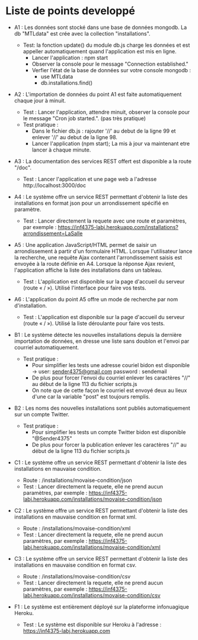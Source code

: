 # Liste de points developpé

* A1 : Les données sont stocké dans une base de données mongodb. La db "MTLdata" est crée avec la collection "installations".
    * Test: la fonction update() du module db.js charge les données et est appeller automatiquement quand l'application est mis en ligne.
        * Lancer l'application : npm start
        * Observer la console pour le message "Connection established."
        * Verfier l'état de la base de données sur votre console mongodb :
            * use MTLdata
            * db.installations.find()

* A2 : L'importation de données du point A1 est faite automatiquement chaque jour à minuit.
    * Test : Lancer l'application, attendre minuit, observer la console pour le message "Cron job started.". (pas très pratique)
    * Test pratique :
        * Dans le fichier db.js : rajouter '//' au debut de la ligne 99 et enlever '//' au debut de la ligne 98.
        * Lancer l'application (npm start); La mis à jour va maintenant etre lancer à chaque minute.

* A3 : La documentation des services REST offert est disponible a la route "/doc".
    * Test : Lancer l'application et une page web a l'adresse http://localhost:3000/doc

* A4 : Le système offre un service REST permettant d'obtenir la liste des installations en format json pour un arrondissement spécifié en paramètre.
    * Test : Lancer directement la requete avec une route et paramètres, par exemple : https://inf4375-labj.herokuapp.com/installations?arrondissement=LaSalle

* A5 : Une application JavaScript/HTML permet de saisir un arrondissement à partir d'un formulaire HTML. Lorsque l'utilisateur lance la recherche, une requête Ajax contenant l'arrondissement saisis est envoyée à la route définie en A4. Lorsque la réponse Ajax revient, l'application affiche la liste des installations dans un tableau.
    * Test : L'application est disponible sur la page d'accueil du serveur (route « / »). Utilisé l'interface pour faire vos tests.

* A6 : L'application du point A5 offre un mode de recherche par nom d'installation.
    * Test : L'application est disponible sur la page d'accueil du serveur (route « / »). Utilisé la liste déroulante pour faire vos tests.

* B1 : Le système détecte les nouvelles installations depuis la dernière importation de données, en dresse une liste sans doublon et l'envoi par courriel automatiquement.
    * Test pratique :
        * Pour simplifier les tests une adresse couriel bidon est disponible -> user: sender4375@gmail.com password : sendemail
        * De plus pour forcer l'envoi du courriel enlever les caractères "//" au début de la ligne 113 du fichier scripts.js
        * On note que de cette façon le courriel est envoyé deux au lieux d'une car la variable "post" est toujours remplis.

* B2 : Les noms des nouvelles installations sont publiés automatiquement sur un compte Twitter.
    * Test pratique :
        * Pour simplifier les tests un compte Twitter bidon est disponible "@Sender4375"
        * De plus pour forcer la publication enlever les caractères "//" au début de la ligne 113 du fichier scripts.js

* C1 : Le système offre un service REST permettant d'obtenir la liste des installations en mauvaise condition.
    * Route : /installations/movaise-condition/json
    * Test :  Lancer directement la requete, elle ne prend aucun paramètres, par exemple : https://inf4375-labj.herokuapp.com/installations/movaise-condition/json

* C2 : Le système offre un service REST permettant d'obtenir la liste des installations en mauvaise condition en format xml.
    * Route : /installations/movaise-condition/xml
    * Test :  Lancer directement la requete, elle ne prend aucun paramètres, par exemple : https://inf4375-labj.herokuapp.com/installations/movaise-condition/xml

* C3 : Le système offre un service REST permettant d'obtenir la liste des installations en mauvaise condition en format csv.
    * Route : /installations/movaise-condition/csv
    * Test :  Lancer directement la requete, elle ne prend aucun paramètres, par exemple : https://inf4375-labj.herokuapp.com/installations/movaise-condition/csv

* F1 : Le système est entièrement déployé sur la plateforme infonuagique Heroku.
    * Test : Le système est disponible sur Heroku à l'adresse : https://inf4375-labj.herokuapp.com
